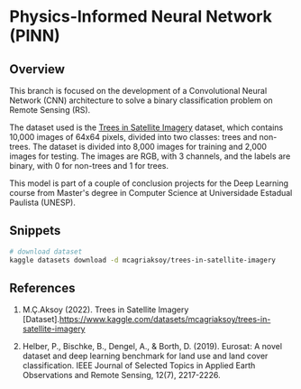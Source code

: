 # Physics-Informed Neural Network (PINN)

## Overview

This branch is focused on the development of a Convolutional Neural Network (CNN) architecture to solve a binary classification problem on Remote Sensing (RS). 

The dataset used is the [Trees in Satellite Imagery](https://www.kaggle.com/datasets/mcagriaksoy/trees-in-satellite-imagery) dataset, which contains 10,000 images of 64x64 pixels, divided into two classes: trees and non-trees. The dataset is divided into 8,000 images for training and 2,000 images for testing. The images are RGB, with 3 channels, and the labels are binary, with 0 for non-trees and 1 for trees.

This model is part of a couple of conclusion projects for the Deep Learning course from Master's degree in Computer Science at Universidade Estadual Paulista (UNESP).

## Snippets

```sh
# download dataset
kaggle datasets download -d mcagriaksoy/trees-in-satellite-imagery
```

## References

1. M.Ç.Aksoy (2022). Trees in Satellite Imagery [Dataset].https://www.kaggle.com/datasets/mcagriaksoy/trees-in-satellite-imagery

2. Helber, P., Bischke, B., Dengel, A., & Borth, D. (2019). Eurosat: A novel dataset and deep learning benchmark for land use and land cover classification. IEEE Journal of Selected Topics in Applied Earth Observations and Remote Sensing, 12(7), 2217-2226.